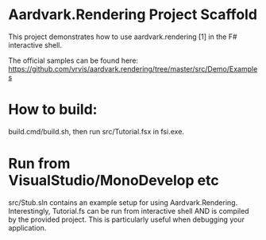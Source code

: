 # Aardvark.Rendering Project Scaffold
This project demonstrates how to use aardvark.rendering [1] in the F# interactive shell. 

The official samples can be found here: https://github.com/vrvis/aardvark.rendering/tree/master/src/Demo/Examples

# How to build:
build.cmd/build.sh, then run src/Tutorial.fsx in fsi.exe.

# Run from VisualStudio/MonoDevelop etc
src/Stub.sln contains an example setup for using Aardvark.Rendering. 
Interestingly, Tutorial.fs can be run from interactive shell AND is compiled by the provided project.
This is particularly useful when debugging your application.
